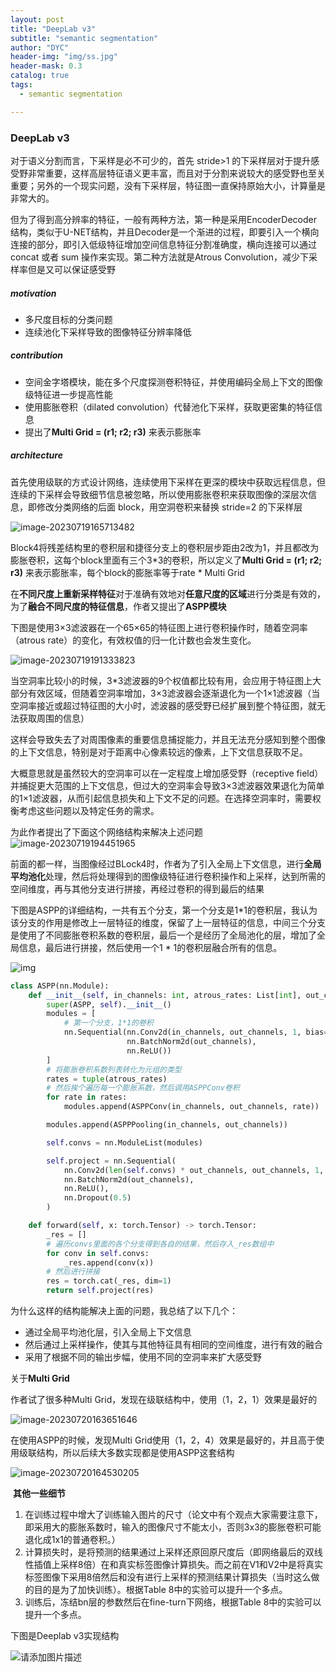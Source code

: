```yaml
---
layout: post
title: "DeepLab v3"
subtitle: "semantic segmentation"
author: "DYC"
header-img: "img/ss.jpg"
header-mask: 0.3
catalog: true
tags:
  - semantic segmentation

---
```


### DeepLab v3

对于语义分割而言，下采样是必不可少的，首先 stride>1 的下采样层对于提升感受野非常重要，这样高层特征语义更丰富，而且对于分割来说较大的感受野也至关重要；另外的一个现实问题，没有下采样层，特征图一直保持原始大小，计算量是非常大的。

但为了得到高分辨率的特征，一般有两种方法，第一种是采用EncoderDecoder 结构，类似于U-NET结构，并且Decoder是一个渐进的过程，即要引入一个横向连接的部分，即引入低级特征增加空间信息特征分割准确度，横向连接可以通过 concat 或者 sum 操作来实现。第二种方法就是Atrous Convolution，减少下采样率但是又可以保证感受野

##### motivation

- 多尺度目标的分类问题
- 连续池化下采样导致的图像特征分辨率降低

##### contribution

- 空间金字塔模块，能在多个尺度探测卷积特征，并使用编码全局上下文的图像级特征进一步提高性能
- 使用膨胀卷积（dilated convolution）代替池化下采样，获取更密集的特征信息
- 提出了**Multi Grid = (r1; r2; r3)** 来表示膨胀率

##### architecture

首先使用级联的方式设计网络，连续使用下采样在更深的模块中获取远程信息，但连续的下采样会导致细节信息被忽略，所以使用膨胀卷积来获取图像的深层次信息，即修改分类网络的后面 block，用空洞卷积来替换 stride=2 的下采样层

![image-20230719165713482](https://cdn.jsdelivr.net/gh/ddyycc123/imageloader@main/image-20230719165713482.png)

Block4将残差结构里的卷积层和捷径分支上的卷积层步距由2改为1，并且都改为膨胀卷积，这每个block里面有三个3*3的卷积，所以定义了**Multi Grid = (r1; r2; r3)** 来表示膨胀率，每个block的膨胀率等于rate * Multi Grid

在**不同尺度上重新采样特征**对于准确有效地对**任意尺度的区域**进行分类是有效的，为了**融合不同尺度的特征信息**，作者又提出了**ASPP模块**

下图是使用3×3滤波器在一个65×65的特征图上进行卷积操作时，随着空洞率（atrous rate）的变化，有效权值的归一化计数也会发生变化。

![image-20230719191333823](https://cdn.jsdelivr.net/gh/ddyycc123/imageloader@main/image-20230719191333823.png)

当空洞率比较小的时候，3*3滤波器的9个权值都比较有用，会应用于特征图上大部分有效区域，但随着空洞率增加，3×3滤波器会逐渐退化为一个1×1滤波器（当空洞率接近或超过特征图的大小时，滤波器的感受野已经扩展到整个特征图，就无法获取周围的信息）

这样会导致失去了对周围像素的重要信息捕捉能力，并且无法充分感知到整个图像的上下文信息，特别是对于距离中心像素较远的像素，上下文信息获取不足。

大概意思就是虽然较大的空洞率可以在一定程度上增加感受野（receptive field）并捕捉更大范围的上下文信息，但过大的空洞率会导致3×3滤波器效果退化为简单的1×1滤波器，从而引起信息损失和上下文不足的问题。在选择空洞率时，需要权衡考虑这些问题以及特定任务的需求。

为此作者提出了下面这个网络结构来解决上述问题![image-20230719194451965](https://cdn.jsdelivr.net/gh/ddyycc123/imageloader@main/image-20230719194451965.png)

前面的都一样，当图像经过BLock4时，作者为了引入全局上下文信息，进行**全局平均池化**处理，然后将处理得到的图像级特征进行卷积操作和上采样，达到所需的空间维度，再与其他分支进行拼接，再经过卷积的得到最后的结果

下图是ASPP的详细结构，一共有五个分支，第一个分支是1*1的卷积层，我认为该分支的作用是修改上一层特征的维度，保留了上一层特征的信息，中间三个分支是使用了不同膨胀卷积系数的卷积层，最后一个是经历了全局池化的层，增加了全局信息，最后进行拼接，然后使用一个1 * 1的卷积层融合所有的信息。

![img](https://cdn.jsdelivr.net/gh/ddyycc123/imageloader@main/e086b3e0446f498b8869e4712d48a8c5.png)

```python
class ASPP(nn.Module):
    def __init__(self, in_channels: int, atrous_rates: List[int], out_channels: int = 256) -> None:
        super(ASPP, self).__init__()
        modules = [
            # 第一个分支，1*1的卷积
            nn.Sequential(nn.Conv2d(in_channels, out_channels, 1, bias=False),
                          nn.BatchNorm2d(out_channels),
                          nn.ReLU())
        ]
        # 将膨胀卷积系数列表转化为元组的类型
        rates = tuple(atrous_rates)
        # 然后挨个遍历每一个膨胀系数，然后调用ASPPConv卷积
        for rate in rates:
            modules.append(ASPPConv(in_channels, out_channels, rate))

        modules.append(ASPPPooling(in_channels, out_channels))

        self.convs = nn.ModuleList(modules)

        self.project = nn.Sequential(
            nn.Conv2d(len(self.convs) * out_channels, out_channels, 1, bias=False),
            nn.BatchNorm2d(out_channels),
            nn.ReLU(),
            nn.Dropout(0.5)
        )

    def forward(self, x: torch.Tensor) -> torch.Tensor:
        _res = []
        # 遍历convs里面的各个分支得到各自的结果，然后存入_res数组中
        for conv in self.convs:
            _res.append(conv(x))
        # 然后进行拼接
        res = torch.cat(_res, dim=1)
        return self.project(res)
```

为什么这样的结构能解决上面的问题，我总结了以下几个：

- 通过全局平均池化层，引入全局上下文信息
- 然后通过上采样操作，使其与其他特征具有相同的空间维度，进行有效的融合
- 采用了根据不同的输出步幅，使用不同的空洞率来扩大感受野

关于**Multi Grid**

作者试了很多种Multi Grid，发现在级联结构中，使用（1，2，1）效果是最好的

![image-20230720163651646](https://cdn.jsdelivr.net/gh/ddyycc123/imageloader@main/image-20230720163651646.png)

在使用ASPP的时候，发现Multi Grid使用（1，2，4）效果是最好的，并且高于使用级联结构，所以后续大多数实现都是使用ASPP这套结构

![image-20230720164530205](https://cdn.jsdelivr.net/gh/ddyycc123/imageloader@main/image-20230720164530205.png)

​	**其他一些细节**

1. 在训练过程中增大了训练输入图片的尺寸（论文中有个观点大家需要注意下，即采用大的膨胀系数时，输入的图像尺寸不能太小，否则3x3的膨胀卷积可能退化成1x1的普通卷积。）
2. 计算损失时，是将预测的结果通过上采样还原回原尺度后（即网络最后的双线性插值上采样8倍）在和真实标签图像计算损失。而之前在V1和V2中是将真实标签图像下采用8倍然后和没有进行上采样的预测结果计算损失（当时这么做的目的是为了加快训练）。根据Table 8中的实验可以提升一个多点。
3. 训练后，冻结bn层的参数然后在fine-turn下网络，根据Table 8中的实验可以提升一个多点。

下图是Deeplab v3实现结构

![请添加图片描述](https://cdn.jsdelivr.net/gh/ddyycc123/imageloader@main/e64046c743d046b3944d0a599b4c8a35.png)



